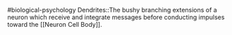 #biological-psychology 
Dendrites::The bushy branching extensions of a neuron which receive and integrate messages before conducting impulses toward the [[Neuron Cell Body]].
<!--SR:!2023-12-21,3,250-->